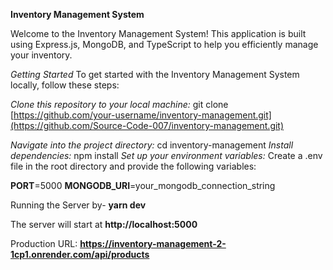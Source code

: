 **Inventory Management System**

Welcome to the Inventory Management System! This application is built using Express.js, MongoDB, and TypeScript to help you efficiently manage your inventory.

*Getting Started*
To get started with the Inventory Management System locally, follow these steps:

*Clone this repository to your local machine:*
git clone [https://github.com/your-username/inventory-management.git](https://github.com/Source-Code-007/inventory-management.git)

*Navigate into the project directory:* cd inventory-management
*Install dependencies:* npm install
*Set up your environment variables:* Create a .env file in the root directory and provide the following variables:

**PORT**=5000
**MONGODB_URI**=your_mongodb_connection_string

Running the Server by- **yarn dev**


The server will start at **http://localhost:5000**


Production URL: **https://inventory-management-2-1cp1.onrender.com/api/products**

